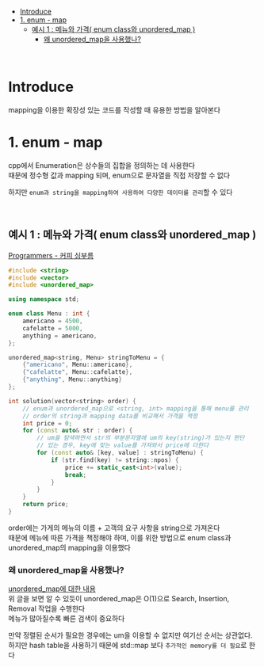 - [Introduce](#introduce)
- [1. enum - map](#1-enum---map)
  - [예시 1 : 메뉴와 가격( enum class와 unordered\_map )](#예시-1--메뉴와-가격-enum-class와-unordered_map-)
    - [왜 unordered\_map을 사용했나?](#왜-unordered_map을-사용했나)

<br>

# Introduce
mapping을 이용한 확장성 있는 코드를 작성할 때 유용한 방법을 알아본다<br>

# 1. enum - map
cpp에서 Enumeration은 상수들의 집합을 정의하는 데 사용한다<br>
때문에 정수형 값과 mapping 되며, enum으로 문자열을 직접 저장할 수 없다<br>

하지만 `enum과 string을 mapping하여 사용하여 다양한 데이터를 관리`할 수 있다<br>

<br>

## 예시 1 : 메뉴와 가격( enum class와 unordered_map )
[ Programmers - 커피 심부름 ](https://school.programmers.co.kr/learn/courses/30/lessons/181837)<br>
```cpp
#include <string>
#include <vector>
#include <unordered_map>

using namespace std;

enum class Menu : int {
    americano = 4500,
    cafelatte = 5000,
    anything = americano,
};

unordered_map<string, Menu> stringToMenu = {
    {"americano", Menu::americano},
    {"cafelatte", Menu::cafelatte},
    {"anything", Menu::anything}
};

int solution(vector<string> order) {
    // enum과 unordered_map으로 <string, int> mapping을 통해 menu를 관리
    // order의 string과 mapping data를 비교해서 가격을 책정
    int price = 0;
    for (const auto& str : order) {
        // um을 탐색하면서 str의 부분문자열에 um의 key(string)가 있는지 판단
        // 있는 경우, key에 맞는 value를 가져와서 price에 더한다
        for (const auto& [key, value] : stringToMenu) {
            if (str.find(key) != string::npos) {
                price += static_cast<int>(value);
                break;
            }
        }
    }
    return price;
}
```
order에는 가게의 메뉴의 이름 + 고객의 요구 사항을 string으로 가져온다<br>
때문에 메뉴에 따른 가격을 책정해야 하며, 이를 위한 방법으로 enum class과 unordered_map의 mapping을 이용했다<br>

### 왜 unordered_map을 사용했나?
[unordered_map에 대한 내용](/3_Language/CPP/STD/std_map.md/#stdunordered_map)<br>
위 글을 보면 알 수 있듯이 unordered_map은 O(1)으로 Search, Insertion, Removal 작업을 수행한다<br>
메뉴가 많아질수록 빠른 검색이 중요하다<br>

만약 정렬된 순서가 필요한 경우에는 um을 이용할 수 없지만 여기선 순서는 상관없다.<br>
하지만 hash table을 사용하기 때문에 std::map 보다 `추가적인 memory를 더 필요`로 한다<bR>